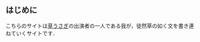 ## はじめに

こちらのサイトは[草うさぎ](https://www.youtube.com/channel/UCQAGqfc_0fzzaPQLeR-lxtQ)の出演者の一人である我が，徒然草の如く文を書き連ねていくサイトです．
